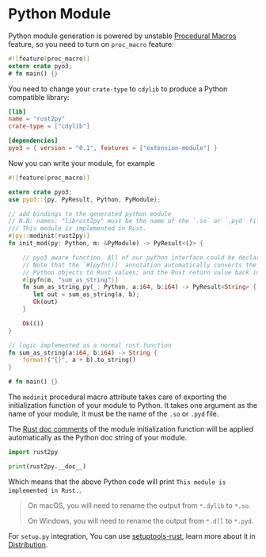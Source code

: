 # Python Module

Python module generation is powered by unstable [Procedural Macros](https://doc.rust-lang.org/book/first-edition/procedural-macros.html) feature, so you need to turn on `proc_macro` feature:

```rust
#![feature(proc_macro)]
extern crate pyo3;
# fn main() {}
```

You need to change your `crate-type` to `cdylib` to produce a Python compatible library:

```toml
[lib]
name = "rust2py"
crate-type = ["cdylib"]

[dependencies]
pyo3 = { version = "0.1", features = ["extension-module"] }
```

Now you can write your module, for example

```rust
#![feature(proc_macro)]

extern crate pyo3;
use pyo3::{py, PyResult, Python, PyModule};

// add bindings to the generated python module
// N.B: names: "librust2py" must be the name of the `.so` or `.pyd` file
/// This module is implemented in Rust.
#[py::modinit(rust2py)]
fn init_mod(py: Python, m: &PyModule) -> PyResult<()> {

    // pyo3 aware function. All of our python interface could be declared in a separate module.
    // Note that the `#[pyfn()]` annotation automatically converts the arguments from
    // Python objects to Rust values; and the Rust return value back into a Python object.
    #[pyfn(m, "sum_as_string")]
    fn sum_as_string_py(_: Python, a:i64, b:i64) -> PyResult<String> {
       let out = sum_as_string(a, b);
       Ok(out)
    }

    Ok(())
}

// logic implemented as a normal rust function
fn sum_as_string(a:i64, b:i64) -> String {
    format!("{}", a + b).to_string()
}

# fn main() {}
```

The `modinit` procedural macro attribute takes care of exporting the initialization function of your module to Python. It takes one argument as the name of your module, it must be the name of the `.so` or `.pyd` file.

The [Rust doc comments](https://doc.rust-lang.org/stable/book/first-edition/comments.html) of the module initialization function will be applied automatically as the Python doc string of your module.

```python
import rust2py

print(rust2py.__doc__)
```

Which means that the above Python code will print `This module is implemented in Rust.`.

> On macOS, you will need to rename the output from `*.dylib` to `*.so`.
>
> On Windows, you will need to rename the output from `*.dll` to `*.pyd`.

For `setup.py` integration, You can use [setuptools-rust](https://github.com/PyO3/setuptools-rust),
learn more about it in [Distribution](./distribution.html).
